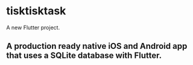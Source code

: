 # tisktisktask

A new Flutter project.

## A production ready native iOS and Android app that uses a SQLite database with Flutter.


